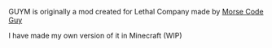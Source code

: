 GUYM is originally a mod created for Lethal Company made by [Morse Code Guy]("https://thunderstore.io/c/lethal-company/p/Morse_Code_Guy/GiveUpYourMind/") 

I have made my own version of it in Minecraft (WIP)
